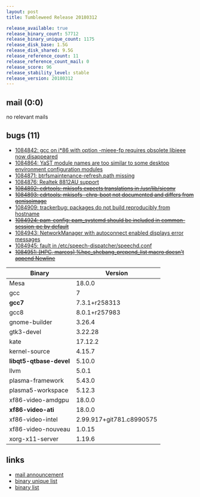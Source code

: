 ```yaml
---
layout: post
title: Tumbleweed Release 20180312

release_available: true
release_binary_count: 57712
release_binary_unique_count: 1175
release_disk_base: 1.5G
release_disk_shared: 9.5G
release_reference_count: 11
release_reference_count_mail: 0
release_score: 96
release_stability_level: stable
release_version: 20180312
---
```


## mail (0:0)

no relevant mails

## bugs (11)

<!--more-->

- [1084842: gcc on i*86 with option -mieee-fp requires obsolete libieee now disappeared](https://bugzilla.opensuse.org/show_bug.cgi?id=1084842)
- [1084864: YaST module names are too similar to some desktop environment configuration modules](https://bugzilla.opensuse.org/show_bug.cgi?id=1084864)
- [1084871: btrfsmaintenance-refresh.path missing](https://bugzilla.opensuse.org/show_bug.cgi?id=1084871)
- [1084876: Realtek 8812AU support](https://bugzilla.opensuse.org/show_bug.cgi?id=1084876)
- ~~[1084892: cdrtools: mkisofs expects translations in /usr/lib/siconv](https://bugzilla.opensuse.org/show_bug.cgi?id=1084892)~~
- ~~[1084893: cdrtools: mkisofs -chrp-boot not documented and differs from genisoimage](https://bugzilla.opensuse.org/show_bug.cgi?id=1084893)~~
- [1084909: trackerbug: packages do not build reproducibly from hostname](https://bugzilla.opensuse.org/show_bug.cgi?id=1084909)
- ~~[1084924: pam-config: pam_systemd should be included in common-session-pc by default](https://bugzilla.opensuse.org/show_bug.cgi?id=1084924)~~
- [1084943: NetworkManager with autoconnect enabled displays error messages](https://bugzilla.opensuse.org/show_bug.cgi?id=1084943)
- [1084945: fault in  /etc/speech-dispatcher/speechd.conf](https://bugzilla.opensuse.org/show_bug.cgi?id=1084945)
- ~~[1084951: [HPC, marcos]  %hpc_shebang_prepend_list macro doesn't append Newline](https://bugzilla.opensuse.org/show_bug.cgi?id=1084951)~~

Binary | Version
--- | ---
Mesa | 18.0.0
gcc | 7
**gcc7** | 7.3.1+r258313
gcc8 | 8.0.1+r257983
gnome-builder | 3.26.4
gtk3-devel | 3.22.28
kate | 17.12.2
kernel-source | 4.15.7
**libqt5-qtbase-devel** | 5.10.0
llvm | 5.0.1
plasma-framework | 5.43.0
plasma5-workspace | 5.12.3
xf86-video-amdgpu | 18.0.0
**xf86-video-ati** | 18.0.0
xf86-video-intel | 2.99.917+git781.c8990575
xf86-video-nouveau | 1.0.15
xorg-x11-server | 1.19.6

## links

- [mail announcement](https://lists.opensuse.org/opensuse-factory/2018-03/msg00338.html)
- [binary unique list](http://download.tumbleweed.boombatower.com/20180312/rpm.unique.list)
- [binary list](http://download.tumbleweed.boombatower.com/20180312/rpm.list)
